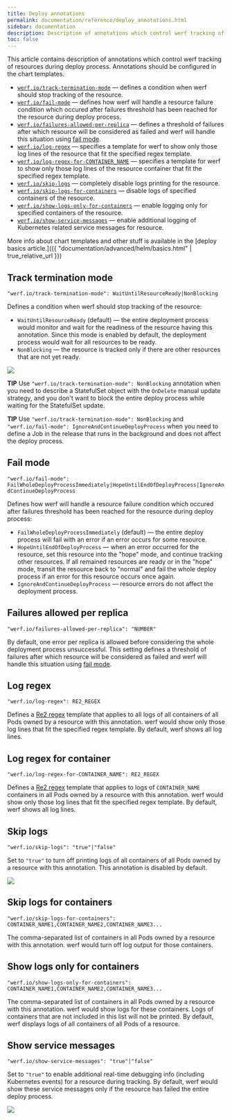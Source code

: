```yaml
---
title: Deploy annotations
permalink: documentation/reference/deploy_annotations.html
sidebar: documentation
description: Description of annotations which control werf tracking of resources during deploy process
toc: false
---
```


This article contains description of annotations which control werf tracking of resources during deploy process. Annotations should be configured in the chart templates.

 - [`werf.io/track-termination-mode`](#track-termination-mode) — defines a condition when werf should stop tracking of the resource.
 - [`werf.io/fail-mode`](#fail-mode) — defines how werf will handle a resource failure condition which occured after failures threshold has been reached for the resource during deploy process.
 - [`werf.io/failures-allowed-per-replica`](#failures-allowed-per-replica) — defines a threshold of failures after which resource will be considered as failed and werf will handle this situation using [fail mode](#fail-mode).
 - [`werf.io/log-regex`](#log-regex) — specifies a template for werf to show only those log lines of the resource that fit the specified regex template.
 - [`werf.io/log-regex-for-CONTAINER_NAME`](#log-regex-for-container) — specifies a template for werf to show only those log lines of the resource container that fit the specified regex template.
 - [`werf.io/skip-logs`](#skip-logs) — completely disable logs printing for the resource.
 - [`werf.io/skip-logs-for-containers`](#skip-logs-for-containers) — disable logs of specified containers of the resource.
 - [`werf.io/show-logs-only-for-containers`](#show-logs-only-for-containers) — enable logging only for specified containers of the resource.
 - [`werf.io/show-service-messages`](#show-service-messages) — enable additional logging of Kubernetes related service messages for resource.

More info about chart templates and other stuff is available in the [deploy basics article.]({{ "documentation/advanced/helm/basics.html" | true_relative_url }})

## Track termination mode

`"werf.io/track-termination-mode": WaitUntilResourceReady|NonBlocking`

Defines a condition when werf should stop tracking of the resource:
 * `WaitUntilResourceReady` (default) —  the entire deployment process would monitor and wait for the readiness of the resource having this annotation. Since this mode is enabled by default, the deployment process would wait for all resources to be ready.
 * `NonBlocking` — the resource is tracked only if there are other resources that are not yet ready.

<img src="https://raw.githubusercontent.com/werf/demos/master/deploy/werf-new-track-modes-3.gif" />

**TIP** Use `"werf.io/track-termination-mode": NonBlocking` annotation when you need to describe a StatefulSet object with the `OnDelete` manual update strategy, and you don't want to block the entire deploy process while waiting for the StatefulSet update.

**TIP** Use `"werf.io/track-termination-mode": NonBlocking` and `"werf.io/fail-mode": IgnoreAndContinueDeployProcess` when you need to define a Job in the release that runs in the background and does not affect the deploy process.

## Fail mode

`"werf.io/fail-mode": FailWholeDeployProcessImmediately|HopeUntilEndOfDeployProcess|IgnoreAndContinueDeployProcess`

Defines how werf will handle a resource failure condition which occured after failures threshold has been reached for the resource during deploy process:
 * `FailWholeDeployProcessImmediately` (default) — the entire deploy process will fail with an error if an error occurs for some resource.
 * `HopeUntilEndOfDeployProcess` — when an error occurred for the resource, set this resource into the "hope" mode, and continue tracking other resources. If all remained resources are ready or in the "hope" mode, transit the resource back to "normal" and fail the whole deploy process if an error for this resource occurs once again.
 * `IgnoreAndContinueDeployProcess` — resource errors do not affect the deployment process.

## Failures allowed per replica

`"werf.io/failures-allowed-per-replica": "NUMBER"`

By default, one error per replica is allowed before considering the whole deployment process unsuccessful. This setting defines a threshold of failures after which resource will be considered as failed and werf will handle this situation using [fail mode](#fail-mode).

## Log regex

`"werf.io/log-regex": RE2_REGEX`

Defines a [Re2 regex](https://github.com/google/re2/wiki/Syntax) template that applies to all logs of all containers of all Pods owned by a resource with this annotation. werf would show only those log lines that fit the specified regex template. By default, werf shows all log lines.

## Log regex for container

`"werf.io/log-regex-for-CONTAINER_NAME": RE2_REGEX`

Defines a [Re2 regex](https://github.com/google/re2/wiki/Syntax) template that applies to logs of `CONTAINER_NAME` containers in all Pods owned by a resource with this annotation. werf would show only those log lines that fit the specified regex template. By default, werf shows all log lines.

## Skip logs

`"werf.io/skip-logs": "true"|"false"`

Set to `"true"` to turn off printing logs of all containers of all Pods owned by a resource with this annotation. This annotation is disabled by default.

<img src="https://raw.githubusercontent.com/werf/demos/master/deploy/werf-new-track-modes-2.gif" />

## Skip logs for containers

`"werf.io/skip-logs-for-containers": CONTAINER_NAME1,CONTAINER_NAME2,CONTAINER_NAME3...`

The comma-separated list of containers in all Pods owned by a resource with this annotation. werf would turn off log output for those containers.

## Show logs only for containers

`"werf.io/show-logs-only-for-containers": CONTAINER_NAME1,CONTAINER_NAME2,CONTAINER_NAME3...`

The comma-separated list of containers in all Pods owned by a resource with this annotation. werf would show logs for these containers. Logs of containers that are not included in this list will not be printed. By default, werf displays logs of all containers of all Pods of a resource.

## Show service messages

`"werf.io/show-service-messages": "true"|"false"`

Set to `"true"` to enable additional real-time debugging info (including Kubernetes events) for a resource during tracking. By default, werf would show these service messages only if the resource has failed the entire deploy process.

<img src="https://raw.githubusercontent.com/werf/demos/master/deploy/werf-new-track-modes-1.gif" />
